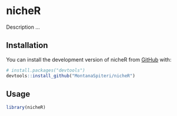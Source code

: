 
<!-- README.md is generated from README.Rmd. Please edit that file -->

# nicheR

<!-- badges: start -->
<!-- badges: end -->

Description …

## Installation

You can install the development version of nicheR from
[GitHub](https://github.com/MontanaSpiteri/nicheR) with:

``` r
# install.packages("devtools")
devtools::install_github("MontanaSpiteri/nicheR")
```

## Usage

``` r
library(nicheR)
```
